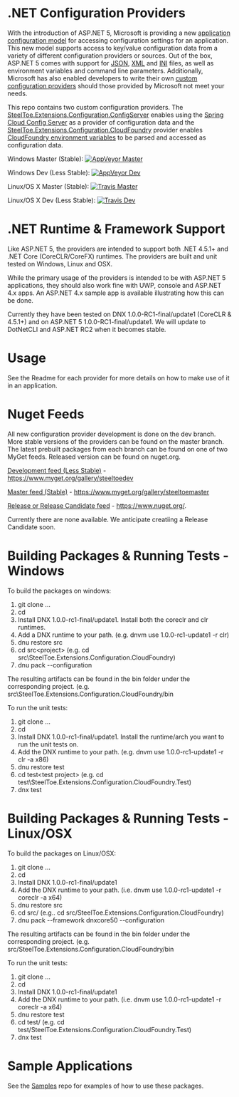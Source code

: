 # .NET Configuration Providers

With the introduction of ASP.NET 5, Microsoft is providing a new [application configuration model](http://docs.asp.net/en/latest/fundamentals/configuration.html) for accessing configuration settings for an application. This new model supports access to key/value configuration data from a variety of different configuration providers or sources. Out of the box, ASP.NET 5 comes with support for [JSON](https://github.com/aspnet/Configuration/tree/dev/src/Microsoft.Extensions.Configuration.Json), [XML](https://github.com/aspnet/Configuration/tree/dev/src/Microsoft.Extensions.Configuration.Xml) and [INI](https://github.com/aspnet/Configuration/tree/dev/src/Microsoft.Extensions.Configuration.Ini) files, as well as environment variables and command line parameters.  Additionally, Microsoft has also enabled developers to write their own [custom configuration providers](http://docs.asp.net/en/latest/fundamentals/configuration.html#custom-config-providers) should those provided by Microsoft not meet your needs.  

This repo contains two custom configuration providers.  The [SteelToe.Extensions.Configuration.ConfigServer](https://github.com/SteelToeOSS/Configuration/tree/master/src/SteelToe.Extensions.Configuration.ConfigServer) enables using the [Spring Cloud Config Server](http://projects.spring.io/spring-cloud/) as a provider of configuration data and the [SteelToe.Extensions.Configuration.CloudFoundry](https://github.com/SteelToeOSS/Configuration/tree/master/src/SteelToe.Extensions.Configuration.CloudFoundry) provider enables [CloudFoundry environment variables](docs.cloudfoundry.org) to be parsed and accessed as configuration data.

Windows Master (Stable):  [![AppVeyor Master](https://ci.appveyor.com/api/projects/status/27c2hd0460aac1cs/branch/master?svg=true)](https://ci.appveyor.com/project/steeltoe/Configuration)

Windows Dev (Less Stable):  [![AppVeyor Dev](https://ci.appveyor.com/api/projects/status/27c2hd0460aac1cs/branch/dev?svg=true)](https://ci.appveyor.com/project/steeltoe/Configuration)

Linux/OS X Master (Stable): [![Travis Master](https://travis-ci.org/SteelToeOSS/Configuration.svg?branch=master)](https://travis-ci.org/SteelToeOSS/Configuration)

Linux/OS X Dev (Less Stable): [![Travis Dev](https://travis-ci.org/SteelToeOSS/Configuration.svg?branch=dev)](https://travis-ci.org/SteelToeOSS/Configuration)

# .NET Runtime & Framework Support
Like ASP.NET 5, the providers are intended to support both .NET 4.5.1+ and .NET Core (CoreCLR/CoreFX) runtimes.  The providers are built and unit tested on Windows, Linux and OSX.

While the primary usage of the providers is intended to be with ASP.NET 5 applications, they should also work fine with UWP, console and ASP.NET 4.x apps. An ASP.NET 4.x sample app is available illustrating how this can be done.

Currently they have been tested on DNX 1.0.0-RC1-final/update1 (CoreCLR & 4.5.1+) and on ASP.NET 5 1.0.0-RC1-final/update1.  We will update to DotNetCLI and ASP.NET RC2 when it becomes stable.

# Usage
See the Readme for each provider for more details on how to make use of it in an application.

# Nuget Feeds
All new configuration provider development is done on the dev branch. More stable versions of the providers can be found on the master branch. The latest prebuilt packages from each branch can be found on one of two MyGet feeds. Released version can be found on nuget.org.

[Development feed (Less Stable)](https://www.myget.org/gallery/steeltoedev) - https://www.myget.org/gallery/steeltoedev

[Master feed (Stable)](https://www.myget.org/gallery/steeltoemaster) - https://www.myget.org/gallery/steeltoemaster

[Release or Release Candidate feed](https://www.nuget.org/) - https://www.nuget.org/. 

Currently there are none available.  We anticipate creatiing a Release Candidate soon.

# Building Packages & Running Tests - Windows
To build the packages on windows:

1. git clone ...
2. cd <clone directory>
3. Install DNX 1.0.0-rc1-final/update1. Install both the coreclr and clr runtimes. 
4. Add a DNX runtime to your path. (e.g. dnvm use 1.0.0-rc1-update1 -r clr)
5. dnu restore src
6. cd src\<project> (e.g. cd src\SteelToe.Extensions.Configuration.CloudFoundry)
7. dnu pack --configuration <Release or Debug> 

The resulting artifacts can be found in the bin folder under the corresponding project. (e.g. src\SteelToe.Extensions.Configuration.CloudFoundry/bin

To run the unit tests:

1. git clone ...
2. cd <clone directory>
3. Install DNX 1.0.0-rc1-final/update1. Install the runtime/arch you want to run the unit tests on.
4. Add the DNX runtime to your path. (e.g. dnvm use 1.0.0-rc1-update1 -r clr -a x86)
5. dnu restore test
6. cd test\<test project> (e.g. cd test\SteelToe.Extensions.Configuration.CloudFoundry.Test)
7. dnx test

# Building Packages & Running Tests - Linux/OSX
To build the packages on Linux/OSX:

1. git clone ...
2. cd <clone directory>
3. Install DNX 1.0.0-rc1-final/update1
4. Add the DNX runtime to your path. (i.e. dnvm use 1.0.0-rc1-update1 -r coreclr -a x64)
3. dnu restore src
4. cd src/<project> (e.g.. cd src/SteelToe.Extensions.Configuration.CloudFoundry)
5. dnu pack --framework dnxcore50 --configuration <Release or Debug> 

The resulting artifacts can be found in the bin folder under the corresponding project. (e.g. src/SteelToe.Extensions.Configuration.CloudFoundry/bin

To run the unit tests:

1. git clone ...
2. cd <clone directory>
3. Install DNX 1.0.0-rc1-final/update1
4. Add the DNX runtime to your path. (i.e. dnvm use 1.0.0-rc1-update1 -r coreclr -a x64)
5. dnu restore test
6. cd test/<test project> (e.g. cd test/SteelToe.Extensions.Configuration.CloudFoundry.Test)
7. dnx test

# Sample Applications
See the [Samples](https://github.com/SteelToeOSS/Samples) repo for examples of how to use these packages.